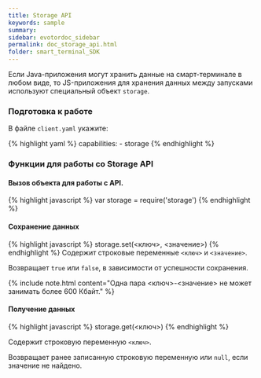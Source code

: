```yaml
---
title: Storage API
keywords: sample
summary:
sidebar: evotordoc_sidebar
permalink: doc_storage_api.html
folder: smart_terminal_SDK
---
```


Если Java-приложения могут хранить данные на смарт-терминале в любом виде, то JS-приложения для хранения данных между запусками используют специальный объект `storage`.

### Подготовка к работе

В файле `client.yaml` укажите:

{% highlight yaml %}
capabilities:
    - storage
{% endhighlight %}

### Функции для работы со Storage API

#### Вызов объекта для работы с API.

{% highlight javascript %}
var storage = require('storage')
{% endhighlight %}

#### Сохранение данных

{% highlight javascript %}
storage.set(<ключ>, <значение>)
{% endhighlight %}
Содержит строковые переменные `<ключ>` и `<значение>`.

Возвращает `true` или `false`, в зависимости от успешности сохранения.

{% include note.html content="Одна пара <ключ>-<значение> не может занимать более 600 Кбайт." %}

#### Получение данных

{% highlight javascript %}
storage.get(<ключ>)
{% endhighlight %}

Содержит строковую переменную `<ключ>`.

Возвращает ранее записанную строковую переменную или `null`, если значение не найдено.
